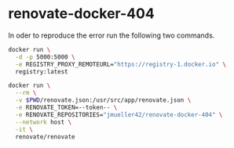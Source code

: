 # renovate-docker-404

In oder to reproduce the error run the following two commands.

```sh
docker run \
  -d -p 5000:5000 \
  -e REGISTRY_PROXY_REMOTEURL="https://registry-1.docker.io" \
  registry:latest
```

```sh
docker run \
  --rm \
  -v $PWD/renovate.json:/usr/src/app/renovate.json \
  -e RENOVATE_TOKEN=--token-- \
  -e RENOVATE_REPOSITORIES="jmueller42/renovate-docker-404" \
  --network host \
  -it \
  renovate/renovate
```
